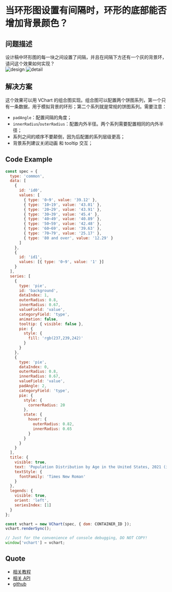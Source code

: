 # 当环形图设置有间隔时，环形的底部能否增加背景颜色？

## 问题描述

设计稿中环形图的每一块之间设置了间隔，并且在间隔下方还有一个灰的背景环，请问这个效果如何实现？  
![design](/vchart/faq/21-0.png)
![detail](/vchart/faq/21-1.png)

## 解决方案

这个效果可以用 VChart 的组合图实现。组合图可以配置两个饼图系列，第一个只有一条数据，用于模拟背景的环形；第二个系列就是常规的饼图系列。需要注意：

- `padAngle`：配置间隔的角度；
- `innerRadius`/`outerRadius`：配置内外半径。两个系列需要配置相同的内外半径；
- 系列之间的顺序不要颠倒，因为后配置的系列层级更高；
- 背景系列建议关闭动画 和 tooltip 交互；

## Code Example

```javascript livedemo
const spec = {
  type: 'common',
  data: [
    {
      id: 'id0',
      values: [
        { type: '0~9', value: '39.12' },
        { type: '10~19', value: '43.01' },
        { type: '20~29', value: '43.91' },
        { type: '30~39', value: '45.4' },
        { type: '40~49', value: '40.89' },
        { type: '50~59', value: '42.48' },
        { type: '60~69', value: '39.63' },
        { type: '70~79', value: '25.17' },
        { type: '80 and over', value: '12.29' }
      ]
    },
    {
      id: 'id1',
      values: [{ type: '0~9', value: '1' }]
    }
  ],
  series: [
    {
      type: 'pie',
      id: 'background',
      dataIndex: 1,
      outerRadius: 0.8,
      innerRadius: 0.67,
      valueField: 'value',
      categoryField: 'type',
      animation: false,
      tooltip: { visible: false },
      pie: {
        style: {
          fill: 'rgb(237,239,242)'
        }
      }
    },
    {
      type: 'pie',
      dataIndex: 0,
      outerRadius: 0.8,
      innerRadius: 0.67,
      valueField: 'value',
      padAngle: 2,
      categoryField: 'type',
      pie: {
        style: {
          cornerRadius: 20
        },
        state: {
          hover: {
            outerRadius: 0.82,
            innerRadius: 0.65
          }
        }
      }
    }
  ],
  title: {
    visible: true,
    text: 'Population Distribution by Age in the United States, 2021 (in millions)',
    textStyle: {
      fontFamily: 'Times New Roman'
    }
  },
  legends: {
    visible: true,
    orient: 'left',
    seriesIndex: [1]
  }
};

const vchart = new VChart(spec, { dom: CONTAINER_ID });
vchart.renderSync();

// Just for the convenience of console debugging, DO NOT COPY!
window['vchart'] = vchart;
```

## Quote

- [相关教程](https://visactor.io/vchart/guide/tutorial_docs/Chart_Types/Combination)
- [相关 API](https://visactor.io/vchart/demo/pie-chart/nested-pie?keyword=pieChart)
- [github](https://github.com/VisActor/VChart)
